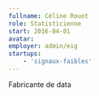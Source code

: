 ```yaml
---
fullname: Céline Rouot
role: Statisticienne
start: 2016-04-01
avatar:
employer: admin/eig
startups:
    - 'signaux-faibles'
---
```


Fabricante de data
